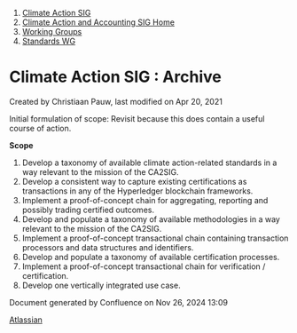 1. [Climate Action SIG](index.html)
2. [Climate Action and Accounting SIG Home](Climate-Action-and-Accounting-SIG-Home_19005445.html)
3. [Working Groups](Working-Groups_19005701.html)
4. [Standards WG](Standards-WG_19005755.html)

# Climate Action SIG : Archive

Created by Christiaan Pauw, last modified on Apr 20, 2021

Initial formulation of scope: Revisit because this does contain a useful course of action.

**Scope**

1. Develop a taxonomy of available climate action-related standards in a way relevant to the mission of the CA2SIG.
2. Develop a consistent way to capture existing certifications as transactions in any of the Hyperledger blockchain frameworks.
3. Implement a proof-of-concept chain for aggregating, reporting and possibly trading certified outcomes.
4. Develop and populate a taxonomy of available methodologies in a way relevant to the mission of the CA2SIG.
5. Implement a proof-of-concept transactional chain containing transaction processors and data structures and identifiers.
6. Develop and populate a taxonomy of available certification processes.
7. Implement a proof-of-concept transactional chain for verification / certification.
8. Develop one vertically integrated use case.

Document generated by Confluence on Nov 26, 2024 13:09

[Atlassian](http://www.atlassian.com/)
